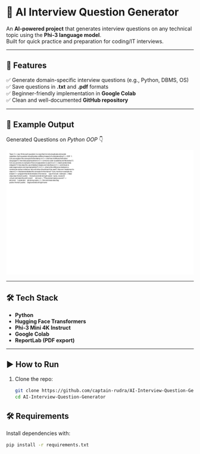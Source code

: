 # 🧠 AI Interview Question Generator

An **AI-powered project** that generates interview questions on any technical topic using the **Phi-3 language model**.  
Built for quick practice and preparation for coding/IT interviews.

---

## 🚀 Features
✅ Generate domain-specific interview questions (e.g., Python, DBMS, OS)  
✅ Save questions in **.txt** and **.pdf** formats  
✅ Beginner-friendly implementation in **Google Colab**  
✅ Clean and well-documented **GitHub repository**  

---

## 📸 Example Output
Generated Questions on *Python OOP* 👇  

![Example Screenshot](example_output.png)

---

## 🛠️ Tech Stack
- **Python**
- **Hugging Face Transformers**
- **Phi-3 Mini 4K Instruct**
- **Google Colab**
- **ReportLab (PDF export)**

---

## ▶️ How to Run
1. Clone the repo:
   ```bash
   git clone https://github.com/captain-rudra/AI-Interview-Question-Generator.git
   cd AI-Interview-Question-Generator


## 🛠️ Requirements
Install dependencies with:
```bash
pip install -r requirements.txt

